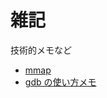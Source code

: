 # 雑記
技術的メモなど

- [mmap](./file-based-mmap.md)
- [gdb の使い方メモ](https://gist.githubusercontent.com/taiseiKMC/a442462eaf3dc7b8cda56ce91f93357a/raw/4dccaa03c9ce3f145411a27c1cd93103b2971f84/gdb.md)
